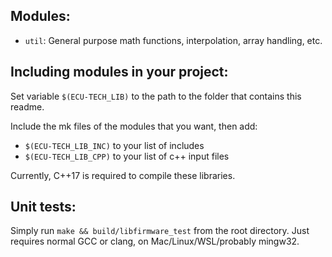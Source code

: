 ## Modules:
- `util`: General purpose math functions, interpolation, array handling, etc.

## Including modules in your project:

Set variable `$(ECU-TECH_LIB)` to the path to the folder that contains this readme.

Include the mk files of the modules that you want, then add:
- `$(ECU-TECH_LIB_INC)` to your list of includes
- `$(ECU-TECH_LIB_CPP)` to your list of c++ input files

Currently, C++17 is required to compile these libraries.

## Unit tests:

Simply run `make && build/libfirmware_test` from the root directory. Just requires normal GCC or clang, on Mac/Linux/WSL/probably mingw32.
